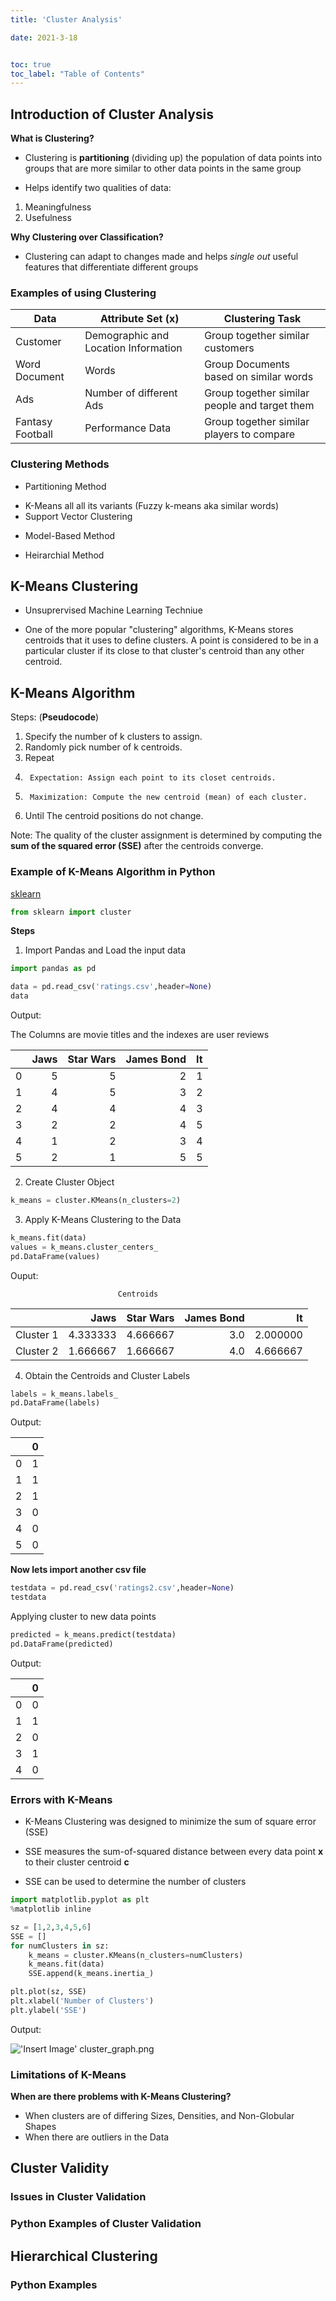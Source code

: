 ```yaml
---
title: 'Cluster Analysis'

date: 2021-3-18


toc: true
toc_label: "Table of Contents" 
---
```


## Introduction of Cluster Analysis

**What is Clustering?**

* Clustering is **partitioning** (dividing up) the population of data points into groups that are more similar to other data points in the same group

* Helps identify two qualities of data:

1. Meaningfulness
2. Usefulness



**Why Clustering over Classification?**

* Clustering can adapt to changes made and helps *single out* useful features that differentiate different groups


### Examples of using Clustering

| Data          	| Attribute Set (x)                    	| Clustering Task                        	    |
|---------------	|--------------------------------------	|----------------------------------------	    |
| Customer      	| Demographic and Location Information 	| Group together similar customers       	    |
| Word Document 	| Words                                	| Group Documents based on similar words 	    |
| Ads               | Number of different Ads               | Group together similar people and target them |
|Fantasy Football   | Performance Data                      | Group together similar players to compare     |


### Clustering Methods

* Partitioning Method

- K-Means all all its variants (Fuzzy k-means aka similar words)
- Support Vector Clustering

* Model-Based Method

* Heirarchial Method


## K-Means Clustering

- Unsuprervised Machine Learning Techniue

- One of the more popular "clustering" algorithms, K-Means stores centroids that it uses to define clusters. A point is considered to be in a particular cluster if its close to that cluster's centroid than any other centroid.


## K-Means Algorithm

Steps: (**Pseudocode**)

1. Specify the number of k clusters to assign.
2. Randomly pick number of k centroids.
3. Repeat
4.      Expectation: Assign each point to its closet centroids.
5.      Maximization: Compute the new centroid (mean) of each cluster.
6. Until The centroid positions do not change.

Note: The quality of the cluster assignment is determined by computing the **sum of the squared error (SSE)** after the centroids converge.


### Example of K-Means Algorithm in Python

[sklearn](https://scikit-learn.org/stable/modules/generated/sklearn.cluster.KMeans.html)


```python
from sklearn import cluster
```

**Steps**

1. Import Pandas and Load the input data

```python
import pandas as pd

data = pd.read_csv('ratings.csv',header=None)
data
```

Output:

The Columns are movie titles and the indexes are user reviews  

|   	| Jaws 	| Star Wars 	| James Bond 	| It 	|
|--:	|-----:	|----------:	|-----------:	|---:	|
| 0 	|    5 	|         5 	|          2 	|  1 	|
| 1 	|    4 	|         5 	|          3 	|  2 	|
| 2 	|    4 	|         4 	|          4 	|  3 	|
| 3 	|    2 	|         2 	|          4 	|  5 	|
| 4 	|    1 	|         2 	|          3 	|  4 	|
| 5 	|    2 	|         1 	|          5 	|  5 	|


2. Create Cluster Object

```python
k_means = cluster.KMeans(n_clusters=2)
```

3. Apply K-Means Clustering to the Data

```python
k_means.fit(data) 
values = k_means.cluster_centers_
pd.DataFrame(values)
```
Ouput:
                            
                            Centroids

|   	    |     Jaws 	| Star Wars 	| James Bond 	|       It 	|
|---------: |---------:	|----------:	|-----------:	|---------:	|
| Cluster 1	| 4.333333 	|  4.666667 	|        3.0 	| 2.000000 	|
| Cluster 2	| 1.666667 	|  1.666667 	|        4.0 	| 4.666667 	|


4. Obtain the Centroids and Cluster Labels

```python
labels = k_means.labels_
pd.DataFrame(labels)
```

Output:

|   	| 0 	|
|--:	|--:	|
| 0 	| 1 	|
| 1 	| 1 	|
| 2 	| 1 	|
| 3 	| 0 	|
| 4 	| 0 	|
| 5 	| 0 	|


**Now lets import another csv file**

```python
testdata = pd.read_csv('ratings2.csv',header=None)
testdata
```

Applying cluster to new data points

```python
predicted = k_means.predict(testdata)
pd.DataFrame(predicted)
```

Output:

|   	| 0 	|
|--:	|--:	|
| 0 	| 0 	|
| 1 	| 1 	|
| 2 	| 0 	|
| 3 	| 1 	|
| 4 	| 0 	|




### Errors with K-Means


* K-Means Clustering was designed to minimize the sum of square error (SSE)
* SSE measures the sum-of-squared distance between every data point **x** to their cluster centroid **c**

* SSE can be used to determine the number of clusters


```python
import matplotlib.pyplot as plt
%matplotlib inline

sz = [1,2,3,4,5,6]
SSE = []
for numClusters in sz:
    k_means = cluster.KMeans(n_clusters=numClusters)
    k_means.fit(data)
    SSE.append(k_means.inertia_)

plt.plot(sz, SSE)
plt.xlabel('Number of Clusters')
plt.ylabel('SSE')
```

Output:

!['Insert Image'](/images/big_data/clustering/cluster_graph.png)
cluster_graph.png



### Limitations of K-Means

**When are there problems with K-Means Clustering?**

* When clusters are of differing Sizes, Densities, and Non-Globular Shapes
* When there are outliers in the Data



## Cluster Validity

### Issues in Cluster Validation


### Python Examples of Cluster Validation


## Hierarchical Clustering


### Python Examples